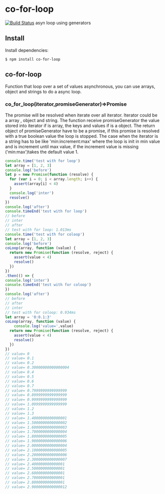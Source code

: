 # co-for-loop
[![Build Status](https://travis-ci.org/Cereceres/co-for-loop.svg?branch=master)](https://travis-ci.org/Cereceres/co-for-loop)
asyn loop using generators
## Install

Install dependencies:

```
$ npm install co-for-loop
```

## co-for-loop
Function that loop over a set of values asynchronous, you can use arrays, object
and strings to do a async loop.
### co_for_loop(iterator,promiseGenerator)=>Promise
The promise will be resolved when iterate over all iterator. Iterator could be a array
, object and string. The function receive promiseGenerator the value stored into iterator
if is array, the keys and values if is a object. The return object of promiseGenerator have to
be a promise, if this promise is resolved with a true boolean value the loop is stopped.
The case when the iterator is a string has to be like 'min:increment:max' where the loop is init
in min value and is increment until max value, if the increment value is missing
 ('min:max')takes the default value 1.
```js
console.time('test with for loop')
let array = [1, 2, 3]
console.log('before')
let p = new Promise(function (resolve) {
  for (var i = 0; i < array.length; i++) {
    assert(array[i] < 4)
  }
  console.log('inter')
  resolve()
})
console.log('after')
console.timeEnd('test with for loop')
// before
// inter
// after
// test with for loop: 1.013ms
console.time('test with for coloop')
let array = [1, 2, 3]
console.log('before')
coLoop(array, function (value) {
  return new Promise(function (resolve, reject) {
    assert(value < 4)
    resolve()
  })
})
.then(() => {
console.log('inter')
console.timeEnd('test with for coloop')
})
console.log('after')
// before
// after
// inter
// test with for coloop: 0.934ms
let array = '0:0.1:3'
coLoop(array, function (value) {
    console.log('value=',value)
  return new Promise(function (resolve, reject) {
    assert(value < 4)
    resolve()
  })
})
// value= 0
// value= 0.1
// value= 0.2
// value= 0.30000000000000004
// value= 0.4
// value= 0.5
// value= 0.6
// value= 0.7
// value= 0.7999999999999999
// value= 0.8999999999999999
// value= 0.9999999999999999
// value= 1.0999999999999999
// value= 1.2
// value= 1.3
// value= 1.4000000000000001
// value= 1.5000000000000002
// value= 1.6000000000000003
// value= 1.7000000000000004
// value= 1.8000000000000005
// value= 1.9000000000000006
// value= 2.0000000000000004
// value= 2.1000000000000005
// value= 2.2000000000000006
// value= 2.3000000000000007
// value= 2.400000000000001
// value= 2.500000000000001
// value= 2.600000000000001
// value= 2.700000000000001
// value= 2.800000000000001
// value= 2.9000000000000012
```
